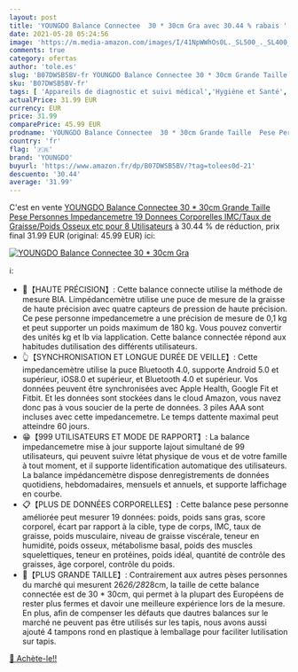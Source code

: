 ```yaml
---
layout: post
title: 'YOUNGDO Balance Connectee  30 * 30cm Gra avec 30.44 % rabais '
date: 2021-05-28 05:24:56
image: 'https://m.media-amazon.com/images/I/41NpWWhOs0L._SL500_._SL400_.jpg'
comments: true
category: ofertas
author: 'tole.es'
slug: 'B07DWSB5BV-fr YOUNGDO Balance Connectee 30 * 30cm Grande Taille Pese...'
sku: 'B07DWSB5BV-fr'
tags: [ 'Appareils de diagnostic et suivi médical','Hygiène et Santé','Impédancemètres','Matériel et fournitures médicales','youngdo', ]
actualPrice: 31.99 EUR
currency: EUR
price: 31.99
comparePrice: 45.99 EUR
prodname: 'YOUNGDO Balance Connectee  30 * 30cm Grande Taille  Pese Personnes Impedancemetre 19 Donnees Corporelles  IMC/Taux de Graisse/Poids Osseux  etc   pour 8 Utilisateurs'
country: 'fr'
flag: '🇫🇷'
brand: 'YOUNGDO'
buyurl: 'https://www.amazon.fr/dp/B07DWSB5BV/?tag=tolees0d-21'
descuento: '30.44'
average: '31.99'
---
```


C'est en vente [YOUNGDO Balance Connectee  30 * 30cm Grande Taille  Pese Personnes Impedancemetre 19 Donnees Corporelles  IMC/Taux de Graisse/Poids Osseux  etc   pour 8 Utilisateurs](https://www.amazon.fr/dp/B07DWSB5BV/?tag=tolees0d-21)  à  30.44 % de réduction, prix final  31.99 EUR (original: 45.99 EUR) ici:

[![YOUNGDO Balance Connectee  30 * 30cm Gra](https://m.media-amazon.com/images/I/41NpWWhOs0L._SL500_._SL400_.jpg)](https://www.amazon.fr/dp/B07DWSB5BV/?tag=tolees0d-21)

ℹ️:

- 🎯【HAUTE PRÉCISION】: Cette balance connecte utilise la méthode de mesure BIA. Limpédancemètre utilise une puce de mesure de la graisse de haute précision avec quatre capteurs de pression de haute précision. Ce pese personne impedancemetre a une précision de mesure de 0,1 kg et peut supporter un poids maximum de 180 kg. Vous pouvez convertir des unités kg et lb via lapplication. Cette balance connectée répond aux habitudes dutilisation des différents utilisateurs.
- 👆【SYNCHRONISATION ET LONGUE DURÉE DE VEILLE】: Cette impedancemètre utilise la puce Bluetooth 4.0, supporte Android 5.0 et supérieur, iOS8.0 et supérieur, et Bluetooth 4.0 et supérieur. Vos données peuvent être synchronisées avec Apple Health, Google Fit et Fitbit. Et les données sont stockées dans le cloud Amazon, vous navez donc pas à vous soucier de la perte de données. 3 piles AAA sont incluses avec cette impedancemetre. Le temps dattente maximal peut atteindre 60 jours.
- 😁【999 UTILISATEURS ET MODE DE RAPPORT】: La balance impedancemetre mise à jour supporte lajout simultané de 99 utilisateurs, qui peuvent suivre létat physique de vous et de votre famille à tout moment, et il supporte lidentification automatique des utilisateurs. La balance impédancemètre dispose denregistrements de données quotidiens, hebdomadaires, mensuels et annuels, et supporte laffichage en courbe.
- 📋【PLUS DE DONNÉES CORPORELLES】: Cette balance pese personne améliorée peut mesurer 19 données: poids, poids sans gras, score corporel, écart par rapport à la cible, type de corps, IMC, taux de graisse, poids musculaire, niveau de graisse viscérale, teneur en humidité, poids osseux, métabolisme basal, poids des muscles squelettiques, teneur en protéines, poids idéal, quantité de contrôle des graisses, âge corporel, contrôle du poids.
- 👣【PLUS GRANDE TAILLE】: Contrairement aux autres pèses personnes du marché qui mesurent 26*26/28*28cm, la taille de cette balance connectée est de 30 * 30cm, qui permet à la plupart des Européens de rester plus fermes et davoir une meilleure expérience lors de la mesure. En plus, afin de compenser les défauts que dautres balances sur le marché ne peuvent pas être utilisés sur les tapis, nous avons aussi ajouté 4 tampons rond en plastique à lemballage pour faciliter lutilisation sur tapis.

[🛒 Achète-le!!](https://www.amazon.fr/dp/B07DWSB5BV/?tag=tolees0d-21)
